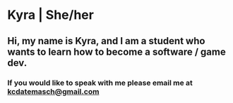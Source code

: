 # Kyra | She/her
## Hi, my name is Kyra, and I am a student who wants to learn how to become a software / game dev.
### If you would like to speak with me please email me at kcdatemasch@gmail.com
